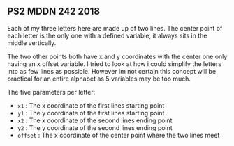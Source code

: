 ## PS2 MDDN 242 2018

Each of my three letters here are made up of two lines. The center point of each letter is the only one with a defined variable, it always sits in the middle vertically. 

The two other points both have x and y coordinates with the center one only having an x offset variable. I tried to look at how i could simplify the letters into as few lines as possible. However im not certain this concept will be practical for an entire alphabet as 5 variables may be too much.

The five parameters per letter:
  * `x1` : The x coordinate of the first lines starting point
  * `y1` : The y coordinate of the first lines starting point
  * `x2` : The x coordinate of the second lines ending point
  * `y2` : The y coordinate of the second lines ending point
  * `offset` : The x coordinate of the center point where the two lines meet

